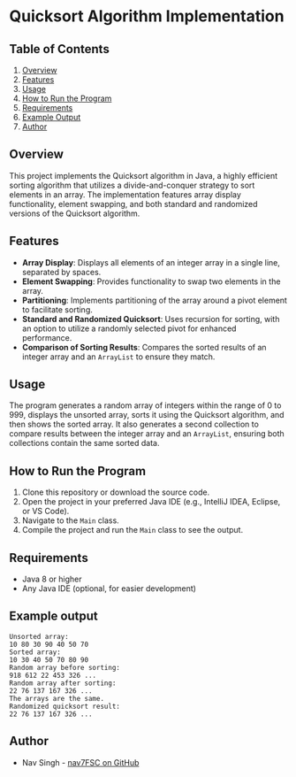 # Quicksort Algorithm Implementation

## Table of Contents
1. [Overview](#overview)
2. [Features](#features)
3. [Usage](#usage)
4. [How to Run the Program](#how-to-run-the-program)
5. [Requirements](#requirements)
6. [Example Output](#example-output)
7. [Author](#author)

## Overview
This project implements the Quicksort algorithm in Java, a highly efficient sorting algorithm that utilizes a divide-and-conquer strategy to sort elements in an array. The implementation features array display functionality, element swapping, and both standard and randomized versions of the Quicksort algorithm.

## Features
- **Array Display**: Displays all elements of an integer array in a single line, separated by spaces.
- **Element Swapping**: Provides functionality to swap two elements in the array.
- **Partitioning**: Implements partitioning of the array around a pivot element to facilitate sorting.
- **Standard and Randomized Quicksort**: Uses recursion for sorting, with an option to utilize a randomly selected pivot for enhanced performance.
- **Comparison of Sorting Results**: Compares the sorted results of an integer array and an `ArrayList` to ensure they match.

## Usage
The program generates a random array of integers within the range of 0 to 999, displays the unsorted array, sorts it using the Quicksort algorithm, and then shows the sorted array. It also generates a second collection to compare results between the integer array and an `ArrayList`, ensuring both collections contain the same sorted data.

## How to Run the Program
1. Clone this repository or download the source code.
2. Open the project in your preferred Java IDE (e.g., IntelliJ IDEA, Eclipse, or VS Code).
3. Navigate to the `Main` class.
4. Compile the project and run the `Main` class to see the output.

## Requirements
- Java 8 or higher
- Any Java IDE (optional, for easier development)

## Example output

    Unsorted array:
    10 80 30 90 40 50 70
    Sorted array:
    10 30 40 50 70 80 90
    Random array before sorting:
    918 612 22 453 326 ...
    Random array after sorting:
    22 76 137 167 326 ...
    The arrays are the same.
    Randomized quicksort result:
    22 76 137 167 326 ...

## Author

- Nav Singh - [nav7FSC on GitHub](https://github.com/nav7FSC)